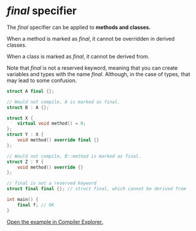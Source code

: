 #  *final* specifier 

The *final* specifier can be applied to **methods and classes.**

When a method is marked as *final*, it cannot be overridden in derived classes. 

When a class is marked as *final*, it cannot be derived from.

Note that *final* is not a reserved keyword, meaning that you can create variables and types with the name *final*. Although, in the case of types, that may lead to some confusion.

```c++
struct A final {};

// Would not compile, A is marked as final.
struct B : A {};

struct X {
    virtual void method() = 0;
};
struct Y : X {
    void method() override final {} 
};

// Would not compile, B::method is marked as final.
struct Z : Y {
    void method() override {}
};

// final is not a reserved keyword
struct final final {}; // struct final, which cannot be derived from

int main() {
    final f; // OK
}
```

[Open the example in Compiler Explorer.](https://compiler-explorer.com/z/3afa95Tf6)